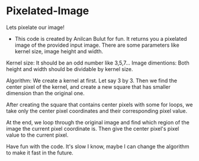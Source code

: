 # Pixelated-Image
Lets pixelate our image!

- This code is created by Anilcan Bulut for fun.
It returns you a pixelated image of the provided input image.
There are some parameters like kernel size, image height and width.

Kernel size: It should be an odd number like 3,5,7... 
Image dimentions: Both height and width should be dividable by kernel size. 


Algorithm: We create a kernel at first. Let say 3 by 3. Then we find the center pixel of the kernel,
and create a new square that has smaller dimension than the original one. 

After creating the square that contains center pixels with some for loops, we take only the center
pixel coordinates and their corresponding pixel value. 

At the end, we loop through the original image and find which region of the image the current
pixel coordinate is. Then give the center pixel's pixel value to the current pixel.

Have fun with the code. It's slow I know, maybe I can change the algorithm to make it fast in the future.
